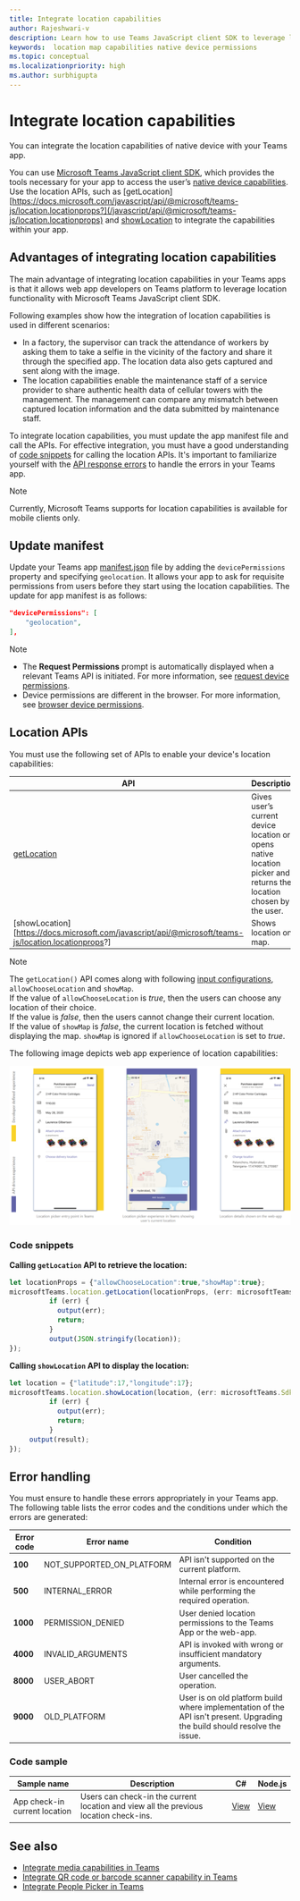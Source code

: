 ```yaml
---
title: Integrate location capabilities
author: Rajeshwari-v
description: Learn how to use Teams JavaScript client SDK to leverage location capabilities using Code snippets and samples
keywords:  location map capabilities native device permissions 
ms.topic: conceptual
ms.localizationpriority: high
ms.author: surbhigupta
---
```


# Integrate location capabilities

You can integrate the location capabilities of native device with your Teams app.  

You can use [Microsoft Teams JavaScript client SDK](/javascript/api/overview/msteams-client?branch=pr-en-us-6096&view=msteams-client-js-latest&preserve-view=true), which provides the tools necessary for your app to access the user’s [native device capabilities](native-device-permissions.md). Use the location APIs, such as [getLocation][https://docs.microsoft.com/javascript/api/@microsoft/teams-js/location.locationprops?](/javascript/api/@microsoft/teams-js/location.locationprops) and [showLocation](https://docs.microsoft.com/javascript/api/@microsoft/teams-js/location.locationprops?) to integrate the capabilities within your app.

## Advantages of integrating location capabilities

The main advantage of integrating location capabilities in your Teams apps is that it allows web app developers on Teams platform to leverage location functionality with Microsoft Teams JavaScript client SDK.

Following examples show how the integration of location capabilities is used in different scenarios:

* In a factory, the supervisor can track the attendance of workers by asking them to take a selfie in the vicinity of the factory and share it through the specified app. The location data also gets captured and sent along with the image.
* The location capabilities enable the maintenance staff of a service provider to share authentic health data of cellular towers with the management. The management can compare any mismatch between captured location information and the data submitted by maintenance staff.

To integrate location capabilities, you must update the app manifest file and call the APIs. For effective integration, you must have a good understanding of [code snippets](#code-snippets) for calling the location APIs.
It's important to familiarize yourself with the [API response errors](#error-handling) to handle the errors in your Teams app.

> [!NOTE]
> Currently, Microsoft Teams supports for location capabilities is available for mobile clients only.

## Update manifest

Update your Teams app [manifest.json](../../resources/schema/manifest-schema.md#devicepermissions) file by adding the `devicePermissions` property and specifying `geolocation`. It allows your app to ask for requisite permissions from users before they start using the location capabilities. The update for app manifest is as follows:

``` json
"devicePermissions": [
    "geolocation",
],
```

> [!NOTE]
>
> * The **Request Permissions** prompt is automatically displayed when a relevant Teams API is initiated. For more information, see [request device permissions](native-device-permissions.md).
> * Device permissions are different in the browser. For more information, see [browser device permissions](browser-device-permissions.md).

## Location APIs

You must use the following set of APIs to enable your device's location capabilities:

| API      | Description   |
| --- | --- |
|[getLocation](/javascript/api/@microsoft/teams-js/location.locationprops) | Gives user’s current device location or opens native location picker and returns the location chosen by the user. |
|[showLocation][<https://docs.microsoft.com/javascript/api/@microsoft/teams-js/location.locationprops>?] | Shows location on map. |

> [!NOTE]
> The `getLocation()` API comes along with following [input configurations](/javascript/api/@microsoft/teams-js/microsoftteams.location.locationprops), `allowChooseLocation` and `showMap`. <br/> If the value of `allowChooseLocation` is *true*, then the users can choose any location of their choice.<br/>  If the value is *false*, then the users cannot change their current location.<br/> If the value of `showMap` is *false*, the current location is fetched without displaying the map. `showMap` is ignored if `allowChooseLocation` is set to *true*.

The following image depicts web app experience of location capabilities:

![web app experience for location capabilities](../../assets/images/tabs/location-capability.png)

### Code snippets

**Calling `getLocation` API to retrieve the location:**

```javascript
let locationProps = {"allowChooseLocation":true,"showMap":true};
microsoftTeams.location.getLocation(locationProps, (err: microsoftTeams.SdkError, location: microsoftTeams.location.Location) => {
          if (err) {
            output(err);
            return;
          }
          output(JSON.stringify(location));
});
```

**Calling `showLocation` API to display the location:**

```javascript
let location = {"latitude":17,"longitude":17};
microsoftTeams.location.showLocation(location, (err: microsoftTeams.SdkError, result: boolean) => {
          if (err) {
            output(err);
            return;
          }
     output(result);
});
```

## Error handling

You must ensure to handle these errors appropriately in your Teams app. The following table lists the error codes and the conditions under which the errors are generated:

|Error code |  Error name     | Condition|
| --------- | --------------- | -------- |
| **100** | NOT_SUPPORTED_ON_PLATFORM | API isn't supported on the current platform.|
| **500** | INTERNAL_ERROR | Internal error is encountered while performing the required operation.|
| **1000** | PERMISSION_DENIED |User denied location permissions to the Teams App or the web-app.|
| **4000** | INVALID_ARGUMENTS | API is invoked with wrong or insufficient mandatory arguments.|
| **8000** | USER_ABORT |User cancelled the operation.|
| **9000** | OLD_PLATFORM | User is on old platform build where implementation of the API isn't present. Upgrading the build should resolve the issue.|

### Code sample

|Sample name | Description | C# | Node.js |
|----------------|-----------------|--------------|--------------|
| App check-in current location | Users can check-in the current location and view all the previous location check-ins.| [View](https://github.com/OfficeDev/Microsoft-Teams-Samples/tree/main/samples/app-checkin-location/csharp) | [View](https://github.com/OfficeDev/Microsoft-Teams-Samples/tree/main/samples/app-checkin-location/nodejs) |

## See also

* [Integrate media capabilities in Teams](mobile-camera-image-permissions.md)
* [Integrate QR code or barcode scanner capability in Teams](qr-barcode-scanner-capability.md)
* [Integrate People Picker in Teams](people-picker-capability.md)
